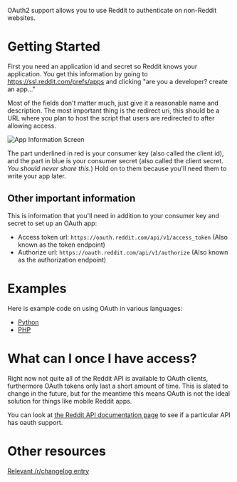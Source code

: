 OAuth2 support allows you to use Reddit to authenticate on non-Reddit websites.

# Getting Started

First you need an application id and secret so Reddit knows your application. You get this information by going to https://ssl.reddit.com/prefs/apps and clicking "are you a developer? create an app..."

Most of the fields don't matter much, just give it a reasonable name and description. The most important thing is the redirect uri, this should be a URL where you plan to host the script that users are redirected to after allowing access.

![App Information Screen](http://i.imgur.com/rAmUe.png)

The part underlined in red is your consumer key (also called the client id), and the part in blue is your consumer secret (also called the client secret. *You should never share this.*) Hold on to them because you'll need them to write your app later.

## Other important information

This is information that you'll need in addition to your consumer key and secret to set up an OAuth app:

* Access token url: `https://oauth.reddit.com/api/v1/access_token` (Also known as the token endpoint)
* Authorize url: `https://oauth.reddit.com/api/v1/authorize` (Also known as the authorization endpoint)

# Examples

Here is example code on using OAuth in various languages:

* [Python](OAuth2-Python-Example)
* [PHP](OAuth2-PHP-Example)

# What can I once I have access?

Right now  not quite all of the Reddit API is available to OAuth clients, furthermore OAuth tokens only last a short amount of time. This is slated to change in the future, but for the meantime this means OAuth is not the ideal solution for things like mobile Reddit apps.

You can look at [the Reddit API documentation page](http://www.reddit.com/dev/api) to see if a particular API has oauth support.

# Other resources

[Relevant /r/changelog entry](http://www.reddit.com/r/changelog/comments/ynxg8/reddit_change_oauth_2_bearer_token_support_for_all/)